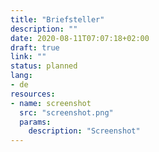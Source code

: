 ```yaml
---
title: "Briefsteller"
description: ""
date: 2020-08-11T07:07:18+02:00
draft: true
link: ""
status: planned
lang:
- de
resources:
- name: screenshot
  src: "screenshot.png"
  params:
    description: "Screenshot"
---
```

